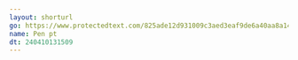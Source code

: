 ```yaml
---
layout: shorturl
go: https://www.protectedtext.com/825ade12d931009c3aed3eaf9de6a40aa8a14fbb61a4a2bd33d24ad91b49
name: Pen pt
dt: 240410131509
---
```

